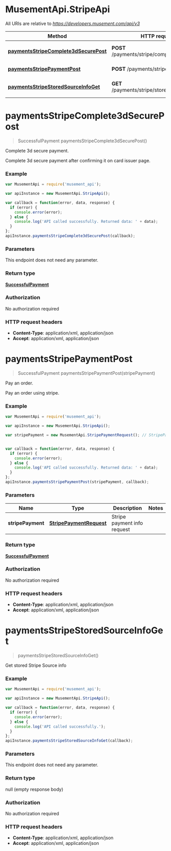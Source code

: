 # MusementApi.StripeApi

All URIs are relative to *https://developers.musement.com/api/v3*

Method | HTTP request | Description
------------- | ------------- | -------------
[**paymentsStripeComplete3dSecurePost**](StripeApi.md#paymentsStripeComplete3dSecurePost) | **POST** /payments/stripe/complete_3d_secure | Complete 3d secure payment.
[**paymentsStripePaymentPost**](StripeApi.md#paymentsStripePaymentPost) | **POST** /payments/stripe/payment | Pay an order.
[**paymentsStripeStoredSourceInfoGet**](StripeApi.md#paymentsStripeStoredSourceInfoGet) | **GET** /payments/stripe/stored_source_info | Get stored Stripe Source info


<a name="paymentsStripeComplete3dSecurePost"></a>
# **paymentsStripeComplete3dSecurePost**
> SuccessfulPayment paymentsStripeComplete3dSecurePost()

Complete 3d secure payment.

Complete 3d secure payment after confirming it on card issuer page.

### Example
```javascript
var MusementApi = require('musement_api');

var apiInstance = new MusementApi.StripeApi();

var callback = function(error, data, response) {
  if (error) {
    console.error(error);
  } else {
    console.log('API called successfully. Returned data: ' + data);
  }
};
apiInstance.paymentsStripeComplete3dSecurePost(callback);
```

### Parameters
This endpoint does not need any parameter.

### Return type

[**SuccessfulPayment**](SuccessfulPayment.md)

### Authorization

No authorization required

### HTTP request headers

 - **Content-Type**: application/xml, application/json
 - **Accept**: application/xml, application/json

<a name="paymentsStripePaymentPost"></a>
# **paymentsStripePaymentPost**
> SuccessfulPayment paymentsStripePaymentPost(stripePayment)

Pay an order.

Pay an order using stripe.

### Example
```javascript
var MusementApi = require('musement_api');

var apiInstance = new MusementApi.StripeApi();

var stripePayment = new MusementApi.StripePaymentRequest(); // StripePaymentRequest | Stripe payment info request


var callback = function(error, data, response) {
  if (error) {
    console.error(error);
  } else {
    console.log('API called successfully. Returned data: ' + data);
  }
};
apiInstance.paymentsStripePaymentPost(stripePayment, callback);
```

### Parameters

Name | Type | Description  | Notes
------------- | ------------- | ------------- | -------------
 **stripePayment** | [**StripePaymentRequest**](StripePaymentRequest.md)| Stripe payment info request | 

### Return type

[**SuccessfulPayment**](SuccessfulPayment.md)

### Authorization

No authorization required

### HTTP request headers

 - **Content-Type**: application/xml, application/json
 - **Accept**: application/xml, application/json

<a name="paymentsStripeStoredSourceInfoGet"></a>
# **paymentsStripeStoredSourceInfoGet**
> paymentsStripeStoredSourceInfoGet()

Get stored Stripe Source info

### Example
```javascript
var MusementApi = require('musement_api');

var apiInstance = new MusementApi.StripeApi();

var callback = function(error, data, response) {
  if (error) {
    console.error(error);
  } else {
    console.log('API called successfully.');
  }
};
apiInstance.paymentsStripeStoredSourceInfoGet(callback);
```

### Parameters
This endpoint does not need any parameter.

### Return type

null (empty response body)

### Authorization

No authorization required

### HTTP request headers

 - **Content-Type**: application/xml, application/json
 - **Accept**: application/xml, application/json

